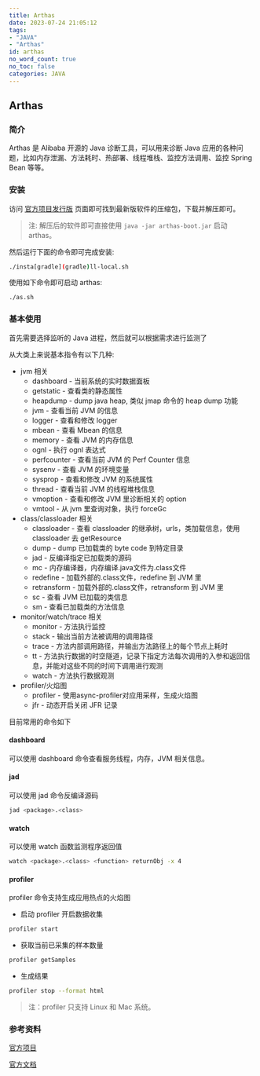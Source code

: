 ```yaml
---
title: Arthas
date: 2023-07-24 21:05:12
tags:
- "JAVA"
- "Arthas"
id: arthas
no_word_count: true
no_toc: false
categories: JAVA
---
```


## Arthas

### 简介

Arthas 是 Alibaba 开源的 Java 诊断工具，可以用来诊断 Java 应用的各种问题，比如内存泄漏、方法耗时、热部署、线程堆栈、监控方法调用、监控 Spring Bean 等等。

### 安装

访问 [官方项目发行版](https://github.com/alibaba/arthas/releases) 页面即可找到最新版软件的压缩包，下载并解压即可。

> 注: 解压后的软件即可直接使用 `java -jar arthas-boot.jar` 启动 arthas。

然后运行下面的命令即可完成安装:

```bash
./insta[gradle](gradle)ll-local.sh
```

使用如下命令即可启动 arthas:

```bash
./as.sh
```

### 基本使用

首先需要选择监听的 Java 进程，然后就可以根据需求进行监测了

从大类上来说基本指令有以下几种:

- jvm 相关
  - dashboard - 当前系统的实时数据面板
  - getstatic - 查看类的静态属性
  - heapdump - dump java heap, 类似 jmap 命令的 heap dump 功能
  - jvm - 查看当前 JVM 的信息
  - logger - 查看和修改 logger
  - mbean - 查看 Mbean 的信息
  - memory - 查看 JVM 的内存信息
  - ognl - 执行 ognl 表达式
  - perfcounter - 查看当前 JVM 的 Perf Counter 信息
  - sysenv - 查看 JVM 的环境变量
  - sysprop - 查看和修改 JVM 的系统属性
  - thread - 查看当前 JVM 的线程堆栈信息
  - vmoption - 查看和修改 JVM 里诊断相关的 option
  - vmtool - 从 jvm 里查询对象，执行 forceGc
- class/classloader 相关
  - classloader - 查看 classloader 的继承树，urls，类加载信息，使用 classloader 去 getResource
  - dump - dump 已加载类的 byte code 到特定目录
  - jad - 反编译指定已加载类的源码
  - mc - 内存编译器，内存编译.java文件为.class文件
  - redefine - 加载外部的.class文件，redefine 到 JVM 里
  - retransform - 加载外部的.class文件，retransform 到 JVM 里
  - sc - 查看 JVM 已加载的类信息
  - sm - 查看已加载类的方法信息
- monitor/watch/trace 相关
  - monitor - 方法执行监控
  - stack - 输出当前方法被调用的调用路径
  - trace - 方法内部调用路径，并输出方法路径上的每个节点上耗时
  - tt - 方法执行数据的时空隧道，记录下指定方法每次调用的入参和返回信息，并能对这些不同的时间下调用进行观测
  - watch - 方法执行数据观测
- profiler/火焰图
  - profiler - 使用async-profiler对应用采样，生成火焰图
  - jfr - 动态开启关闭 JFR 记录

目前常用的命令如下

#### dashboard

可以使用 dashboard 命令查看服务线程，内存，JVM 相关信息。

#### jad

可以使用 jad 命令反编译源码

```bash
jad <package>.<class>
```

#### watch 

可以使用 watch 函数监测程序返回值

```bash
watch <package>.<class> <function> returnObj -x 4
```

#### profiler

profiler 命令支持生成应用热点的火焰图

- 启动 profiler 开启数据收集

```bash
profiler start
```

- 获取当前已采集的样本数量

```bash
profiler getSamples
```

- 生成结果

```bash
profiler stop --format html
```

> 注：profiler 只支持 Linux 和 Mac 系统。

### 参考资料

[官方项目](https://github.com/alibaba/arthas)

[官方文档](https://arthas.aliyun.com/doc/quick-start.html)
